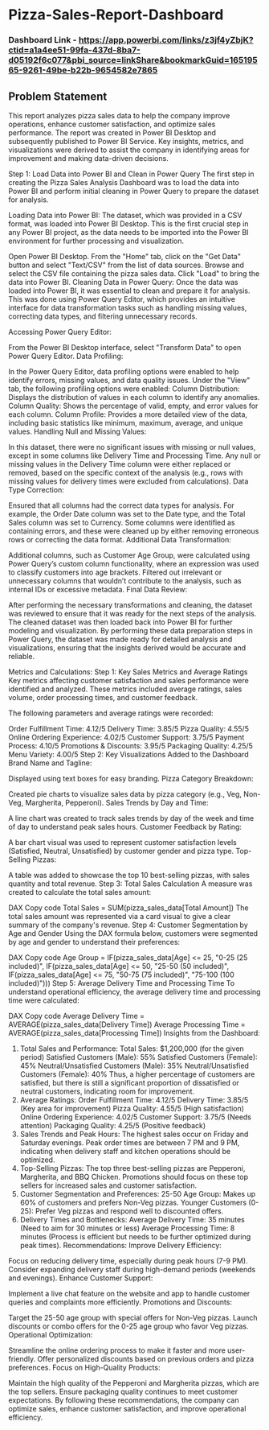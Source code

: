 # Pizza-Sales-Report-Dashboard
### Dashboard Link - https://app.powerbi.com/links/z3jf4yZbjK?ctid=a1a4ee51-99fa-437d-8ba7-d05192f6c077&pbi_source=linkShare&bookmarkGuid=16519565-9261-49be-b22b-9654582e7865
## Problem Statement

This report analyzes pizza sales data to help the company improve operations, enhance customer satisfaction, and optimize sales performance. The report was created in Power BI Desktop and subsequently published to Power BI Service. Key insights, metrics, and visualizations were derived to assist the company in identifying areas for improvement and making data-driven decisions.



Step 1: Load Data into Power BI and Clean in Power Query
The first step in creating the Pizza Sales Analysis Dashboard was to load the data into Power BI and perform initial cleaning in Power Query to prepare the dataset for analysis.

Loading Data into Power BI:
The dataset, which was provided in a CSV format, was loaded into Power BI Desktop. This is the first crucial step in any Power BI project, as the data needs to be imported into the Power BI environment for further processing and visualization.

Open Power BI Desktop.
From the "Home" tab, click on the "Get Data" button and select "Text/CSV" from the list of data sources.
Browse and select the CSV file containing the pizza sales data.
Click "Load" to bring the data into Power BI.
Cleaning Data in Power Query:
Once the data was loaded into Power BI, it was essential to clean and prepare it for analysis. This was done using Power Query Editor, which provides an intuitive interface for data transformation tasks such as handling missing values, correcting data types, and filtering unnecessary records.

Accessing Power Query Editor:

From the Power BI Desktop interface, select "Transform Data" to open Power Query Editor.
Data Profiling:

In the Power Query Editor, data profiling options were enabled to help identify errors, missing values, and data quality issues.
Under the "View" tab, the following profiling options were enabled:
Column Distribution: Displays the distribution of values in each column to identify any anomalies.
Column Quality: Shows the percentage of valid, empty, and error values for each column.
Column Profile: Provides a more detailed view of the data, including basic statistics like minimum, maximum, average, and unique values.
Handling Null and Missing Values:

In this dataset, there were no significant issues with missing or null values, except in some columns like Delivery Time and Processing Time.
Any null or missing values in the Delivery Time column were either replaced or removed, based on the specific context of the analysis (e.g., rows with missing values for delivery times were excluded from calculations).
Data Type Correction:

Ensured that all columns had the correct data types for analysis. For example, the Order Date column was set to the Date type, and the Total Sales column was set to Currency.
Some columns were identified as containing errors, and these were cleaned up by either removing erroneous rows or correcting the data format.
Additional Data Transformation:

Additional columns, such as Customer Age Group, were calculated using Power Query’s custom column functionality, where an expression was used to classify customers into age brackets.
Filtered out irrelevant or unnecessary columns that wouldn’t contribute to the analysis, such as internal IDs or excessive metadata.
Final Data Review:

After performing the necessary transformations and cleaning, the dataset was reviewed to ensure that it was ready for the next steps of the analysis.
The cleaned dataset was then loaded back into Power BI for further modeling and visualization.
By performing these data preparation steps in Power Query, the dataset was made ready for detailed analysis and visualizations, ensuring that the insights derived would be accurate and reliable.





Metrics and Calculations:
Step 1: Key Sales Metrics and Average Ratings
Key metrics affecting customer satisfaction and sales performance were identified and analyzed. These metrics included average ratings, sales volume, order processing times, and customer feedback.

The following parameters and average ratings were recorded:

Order Fulfillment Time: 4.12/5
Delivery Time: 3.85/5
Pizza Quality: 4.55/5
Online Ordering Experience: 4.02/5
Customer Support: 3.75/5
Payment Process: 4.10/5
Promotions & Discounts: 3.95/5
Packaging Quality: 4.25/5
Menu Variety: 4.00/5
Step 2: Key Visualizations Added to the Dashboard
Brand Name and Tagline:

Displayed using text boxes for easy branding.
Pizza Category Breakdown:

Created pie charts to visualize sales data by pizza category (e.g., Veg, Non-Veg, Margherita, Pepperoni).
Sales Trends by Day and Time:

A line chart was created to track sales trends by day of the week and time of day to understand peak sales hours.
Customer Feedback by Rating:

A bar chart visual was used to represent customer satisfaction levels (Satisfied, Neutral, Unsatisfied) by customer gender and pizza type.
Top-Selling Pizzas:

A table was added to showcase the top 10 best-selling pizzas, with sales quantity and total revenue.
Step 3: Total Sales Calculation
A measure was created to calculate the total sales amount:

DAX
Copy code
Total Sales = SUM(pizza_sales_data[Total Amount])
The total sales amount was represented via a card visual to give a clear summary of the company's revenue.
Step 4: Customer Segmentation by Age and Gender
Using the DAX formula below, customers were segmented by age and gender to understand their preferences:

DAX
Copy code
Age Group = 
IF(pizza_sales_data[Age] <= 25, "0-25 (25 included)", 
IF(pizza_sales_data[Age] <= 50, "25-50 (50 included)", 
IF(pizza_sales_data[Age] <= 75, "50-75 (75 included)", "75-100 (100 included)")))
Step 5: Average Delivery Time and Processing Time
To understand operational efficiency, the average delivery time and processing time were calculated:

DAX
Copy code
Average Delivery Time = AVERAGE(pizza_sales_data[Delivery Time])
Average Processing Time = AVERAGE(pizza_sales_data[Processing Time])
Insights from the Dashboard:
1. Total Sales and Performance:
Total Sales: $1,200,000 (for the given period)
Satisfied Customers (Male): 55%
Satisfied Customers (Female): 45%
Neutral/Unsatisfied Customers (Male): 35%
Neutral/Unsatisfied Customers (Female): 40%
Thus, a higher percentage of customers are satisfied, but there is still a significant proportion of dissatisfied or neutral customers, indicating room for improvement.
2. Average Ratings:
Order Fulfillment Time: 4.12/5
Delivery Time: 3.85/5 (Key area for improvement)
Pizza Quality: 4.55/5 (High satisfaction)
Online Ordering Experience: 4.02/5
Customer Support: 3.75/5 (Needs attention)
Packaging Quality: 4.25/5 (Positive feedback)
3. Sales Trends and Peak Hours:
The highest sales occur on Friday and Saturday evenings.
Peak order times are between 7 PM and 9 PM, indicating when delivery staff and kitchen operations should be optimized.
4. Top-Selling Pizzas:
The top three best-selling pizzas are Pepperoni, Margherita, and BBQ Chicken.
Promotions should focus on these top sellers for increased sales and customer satisfaction.
5. Customer Segmentation and Preferences:
25-50 Age Group: Makes up 60% of customers and prefers Non-Veg pizzas.
Younger Customers (0-25): Prefer Veg pizzas and respond well to discounted offers.
6. Delivery Times and Bottlenecks:
Average Delivery Time: 35 minutes (Need to aim for 30 minutes or less)
Average Processing Time: 8 minutes (Process is efficient but needs to be further optimized during peak times).
Recommendations:
Improve Delivery Efficiency:

Focus on reducing delivery time, especially during peak hours (7-9 PM).
Consider expanding delivery staff during high-demand periods (weekends and evenings).
Enhance Customer Support:

Implement a live chat feature on the website and app to handle customer queries and complaints more efficiently.
Promotions and Discounts:

Target the 25-50 age group with special offers for Non-Veg pizzas.
Launch discounts or combo offers for the 0-25 age group who favor Veg pizzas.
Operational Optimization:

Streamline the online ordering process to make it faster and more user-friendly.
Offer personalized discounts based on previous orders and pizza preferences.
Focus on High-Quality Products:

Maintain the high quality of the Pepperoni and Margherita pizzas, which are the top sellers.
Ensure packaging quality continues to meet customer expectations.
By following these recommendations, the company can optimize sales, enhance customer satisfaction, and improve operational efficiency.

